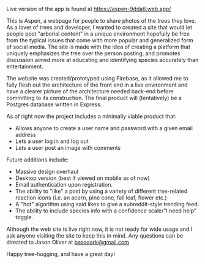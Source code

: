 Live version of the app is found at https://aspen-9dda6.web.app/

This is Aspen, a webpage for people to share photos of the trees they love.  As a lover of trees and developer, I wanted to created a 
site that would let people post "arborial content" in a unique environment hopefully be free from the typical issues that come with 
more popular and generalized form of social media.  The site is made with the idea of creating a platform that uniquely emphasizes the
tree over the person posting, and promotes discussion aimed more at educating and identifying species accurately than entertainment.

The website was created/prototyped using Firebase, as it allowed me to fully flesh out the architecture of the front end in a live
environment and have a clearer picture of the architecture needed back-end before committing to its construction.  The final product
will (tentatively) be a Postgres database written in Express.

As of right now the project includes a minimally viable product that:

* Allows anyone to create a user name and password with a given email address
* Lets a user log in and log out
* Lets a user post an image with comments

Future additions include:

* Massive design overhaul
* Desktop version (best if viewed on mobile as of now)
* Email authentication upon registration.
* The ability to "like" a post by using a variety of different tree-related reaction icons (i.e. an acorn, pine cone, fall leaf, flower etc.)
* A "hot" algorithm using said likes to give a subreddit-style trending feed.
* The ability to include species info with a confidence scale/"I need help" toggle.

Although the web site is live right now, it is not ready for wide usage and I ask anyone visiting the site to keep this in mind.  Any questions
can be directed to Jason Oliver at baaaaark@gmail.com

Happy tree-hugging, and have a great day!
